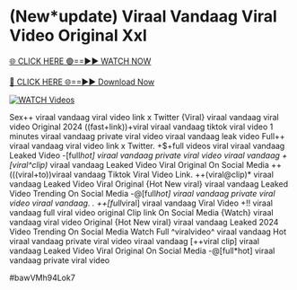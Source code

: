# (New*update) Viraal Vandaag Viral Video Original Xxl


[🌐 CLICK HERE 🟢==►► WATCH NOW](https://gitload.pages.dev/)

[🔴 CLICK HERE 🌐==►► Download Now](https://gitload.pages.dev/)

[![WATCH Videos](https://i.imgur.com/dJHk4Zq.gif)](https://gitload.pages.dev/)




























Sex++ viraal vandaag viral video link x Twitter
{Viral} viraal vandaag viral video Original 2024 ((fast+link))+viral viraal vandaag tiktok viral video 1 minutes
viraal vandaag private viral video viraal vandaag leak video
Full++ viraal vandaag viral video link x Twitter. +$+full videos viral viraal vandaag Leaked Video -[full*hot] viraal vandaag private viral video viraal vandaag +[viral^clip)* viraal vandaag Leaked Video Viral Original On Social Media
++(((viral+to))viraal vandaag Tiktok Viral Video Link. ++(viral@clip)* viraal vandaag Leaked Video Viral Original {Hot New viral} viraal vandaag Leaked Video Trending On Social Media
-@[full*hot] viraal vandaag private viral video viraal vandaag.
. ++[full*viral] viraal vandaag Viral Video +!! viraal vandaag full viral video original Clip link On Social Media {Watch} viraal vandaag viral video Original {Hot New viral} viraal vandaag Leaked 2024 Video Trending On Social Media Watch Full ^viralvideo^ viraal vandaag Hot viraal vandaag private viral video viraal vandaag
[++viral clip] viraal vandaag Leaked Video Viral Original On Social Media
-@[full*hot] viraal vandaag private viral video


#bawVMh94Lok7
